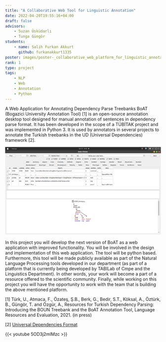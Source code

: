 ```yaml
---
title: "A Collaborative Web Tool for Linguistic Annotation"
date: 2022-04-20T19:55:16+04:00
draft: false
advisors: 
    - Suzan Üsküdarlı
    - Tunga Güngör
students: 
    - name: Salih Furkan Akkurt
      github: furkanakkurt1335
poster: images/poster-_collaborative_web_platform_for_linguistic_annotation.jpg
rank: 1
type: project
tags:
    - NLP
    - Web
    - Annotation
    - Python
---
```


A Web Application for Annotating Dependency Parse Treebanks BoAT (Bogazici University Annotation Tool) [1] is an open-source annotation desktop tool designed for manual annotation of sentences in dependency parse format. It has been developed in the scope of a TÜBİTAK project and was implemented in Python 3. It is used by annotators in several projects to annotate the Turkish treebanks in the UD (Universal Dependencies) framework [2].

![g](images/boat.png)

In this project you will develop the next version of BoAT as a web application with improved functionality. You will be involved in the design and implementation of this web application. The tool will be python based. Furthermore, this tool will be made publicly available as part of the Natural Language Processing tools developed in our department (as part of a platform that is currently being developed by TABILab of Cmpe and the Linguistics Department). In other words, your work will become a part of a resource offered to the scientific community. Finally, while working on this project you will have the opportunity to work with the team that is building the above mentioned platform.

[1] Türk, U., Atmaca, F., Özateş, Ş.B., Berk, G., Bedir, S.T., Köksal, A., Öztürk, B., Güngör, T. and Özgür, A., Resources for Turkish Dependency Parsing: Introducing the BOUN Treebank and the BoAT Annotation Tool, Language Resources and Evaluation, 2021. (in press)

[2] [Universal Dependencies Format](https://universaldependencies.org/format.html)

{{< youtube 5OD3j2mlMzc >}}